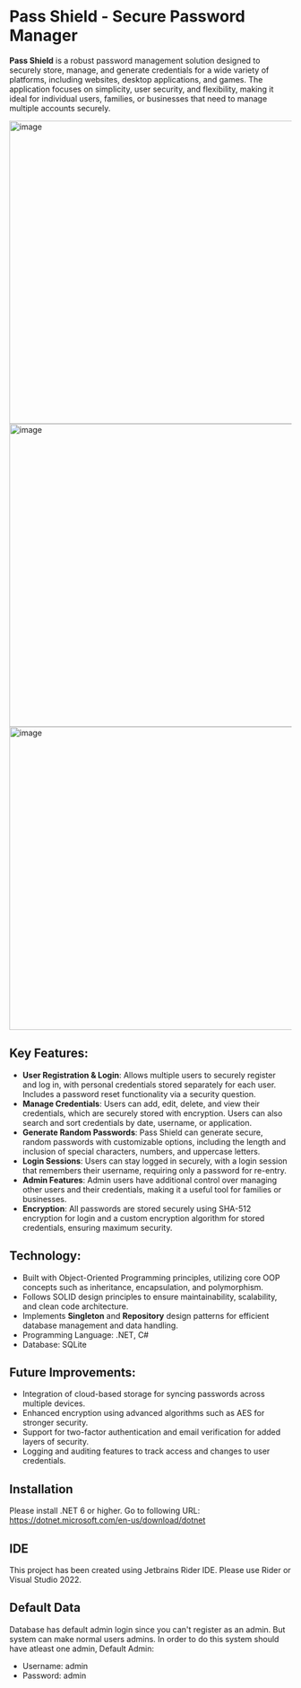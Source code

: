 # Pass Shield - Secure Password Manager

**Pass Shield** is a robust password management solution designed to securely store, manage, and generate credentials for a wide variety of platforms, including websites, desktop applications, and games. The application focuses on simplicity, user security, and flexibility, making it ideal for individual users, families, or businesses that need to manage multiple accounts securely.

<img width="540" alt="image" src="https://github.com/user-attachments/assets/0420f558-23ce-4da9-8291-31b33b601cc0">
<img width="540" alt="image" src="https://github.com/user-attachments/assets/00d532cf-cb3f-49c7-9dc3-aad8861245a7">
<img width="540" alt="image" src="https://github.com/user-attachments/assets/92ca3e47-7e45-49bb-82ea-2c9dd04885f3">

## Key Features:
- **User Registration & Login**: Allows multiple users to securely register and log in, with personal credentials stored separately for each user. Includes a password reset functionality via a security question.
- **Manage Credentials**: Users can add, edit, delete, and view their credentials, which are securely stored with encryption. Users can also search and sort credentials by date, username, or application.
- **Generate Random Passwords**: Pass Shield can generate secure, random passwords with customizable options, including the length and inclusion of special characters, numbers, and uppercase letters.
- **Login Sessions**: Users can stay logged in securely, with a login session that remembers their username, requiring only a password for re-entry.
- **Admin Features**: Admin users have additional control over managing other users and their credentials, making it a useful tool for families or businesses.
- **Encryption**: All passwords are stored securely using SHA-512 encryption for login and a custom encryption algorithm for stored credentials, ensuring maximum security.

## Technology:
- Built with Object-Oriented Programming principles, utilizing core OOP concepts such as inheritance, encapsulation, and polymorphism.
- Follows SOLID design principles to ensure maintainability, scalability, and clean code architecture.
- Implements **Singleton** and **Repository** design patterns for efficient database management and data handling.
- Programming Language: .NET, C#
- Database: SQLite

## Future Improvements:
- Integration of cloud-based storage for syncing passwords across multiple devices.
- Enhanced encryption using advanced algorithms such as AES for stronger security.
- Support for two-factor authentication and email verification for added layers of security.
- Logging and auditing features to track access and changes to user credentials.




## Installation
Please install .NET 6 or higher. 
Go to following URL: https://dotnet.microsoft.com/en-us/download/dotnet

## IDE
This project has been created using Jetbrains Rider IDE. 
Please use Rider or Visual Studio 2022. 

## Default Data
Database has default admin login since you can't register as an admin. But system can make normal users admins. In order to do this system should have atleast one admin,
Default Admin: 
* Username: admin
* Password: admin

